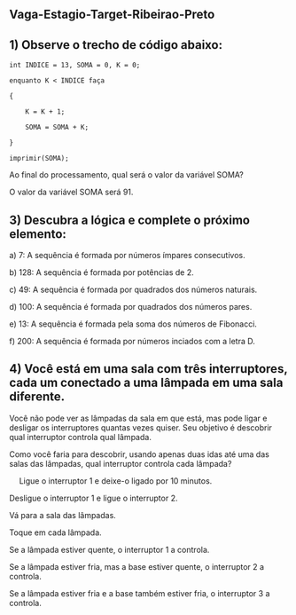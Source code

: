 ## Vaga-Estagio-Target-Ribeirao-Preto

## 1) Observe o trecho de código abaixo: 

 	int INDICE = 13, SOMA = 0, K = 0; 

 	enquanto K < INDICE faça 

	{ 

		K = K + 1; 

		SOMA = SOMA + K; 

	} 

 	imprimir(SOMA);

  Ao final do processamento, qual será o valor da variável SOMA? 

  O valor da variável SOMA será 91.
  

## 3) Descubra a lógica e complete o próximo elemento:  

  a) 7: A sequência é formada por números ímpares consecutivos.
  
  b) 128: A sequência é formada por potências de 2.
  
  c) 49: A sequência é formada por quadrados dos números naturais.
  
  d) 100: A sequência é formada por quadrados dos números pares.
  
  e) 13: A sequência é formada pela soma dos números de Fibonacci.
  
  f) 200: A sequência é formada por números inciados com a letra D.
  

## 4) Você está em uma sala com três interruptores, cada um conectado a uma lâmpada em uma sala diferente. 

Você não pode ver as lâmpadas da sala em que está, mas pode ligar e desligar os interruptores quantas vezes quiser. Seu objetivo é descobrir qual interruptor controla qual lâmpada.

Como você faria para descobrir, usando apenas duas idas até uma das salas das lâmpadas, qual interruptor controla cada lâmpada?  

   
Ligue o interruptor 1 e deixe-o ligado por 10 minutos.
    
Desligue o interruptor 1 e ligue o interruptor 2.
    
Vá para a sala das lâmpadas.
    
Toque em cada lâmpada.
    
Se a lâmpada estiver quente, o interruptor 1 a controla.
      
Se a lâmpada estiver fria, mas a base estiver quente, o interruptor 2 a controla.
      
Se a lâmpada estiver fria e a base também estiver fria, o interruptor 3 a controla.
